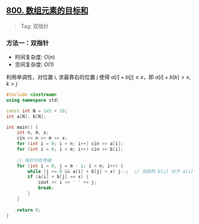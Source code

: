 ## [800. 数组元素的目标和](https://www.acwing.com/problem/content/802/)

> Tag: 双指针

### 方法一：双指针
* 时间复杂度: ${O(n)}$
* 空间复杂度: ${O(1)}$

利用单调性，对位置 i, 求最靠右的位置 j 使得 $a[i] + b[j] ≤ x$，即 $a[i] + b[k] > x, k > j$

```c++
#include <iostream>
using namespace std;

const int N = 1e5 + 10;
int a[N], b[N];

int main() {
    int n, m, x;
    cin >> n >> m >> x;
    for (int i = 0; i < n; i++) cin >> a[i];
    for (int i = 0; i < m; i++) cin >> b[i];
    
    // 指针分在两端
    for (int i = 0, j = m - 1; i < n; i++) {
        while (j >= 0 && a[i] + b[j] > x) j--;  // 当前的 b[j] 对于 a[i] 之后的数没有意义了
        if (a[i] + b[j] == x) {
            cout << i << ' ' << j;
            break;
        }
    }
    
    return 0;
}
```